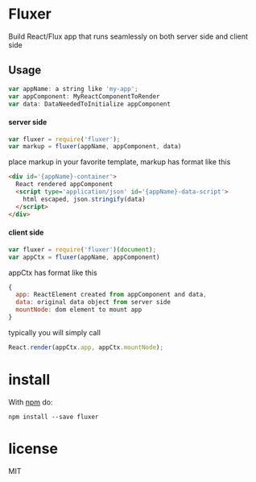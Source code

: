 Fluxer
======

Build React/Flux app that runs seamlessly on both server side and client side

Usage
-----

``` js
var appName: a string like 'my-app';
var appComponent: MyReactComponentToRender
var data: DataNeededToInitialize appComponent
```

#### server side


``` js
var fluxer = require('fluxer');
var markup = fluxer(appName, appComponent, data)
```

place markup in your favorite template, markup has format like this

``` html
<div id='{appName}-container'>
  React rendered appComponent
  <script type='application/json' id='{appName}-data-script'>
    html escaped, json.stringify(data)
  </script>
</div>
```

#### client side


``` js
var fluxer = require('fluxer')(document);
var appCtx = fluxer(appName, appComponent)
```

appCtx has format like this

``` js
{
  app: ReactElement created from appComponent and data,
  data: original data object from server side
  mountNode: dom element to mount app
}
```

typically you will simply call

``` js
React.render(appCtx.app, appCtx.mountNode);
```

# install

With [npm](https://npmjs.org) do:

```
npm install --save fluxer
```

# license

MIT
